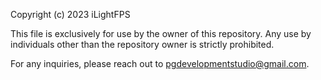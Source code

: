 Copyright (c) 2023 iLightFPS

This file is exclusively for use by the owner of this repository. Any use by individuals other than the repository owner is strictly prohibited.

For any inquiries, please reach out to pgdevelopmentstudio@gmail.com.
